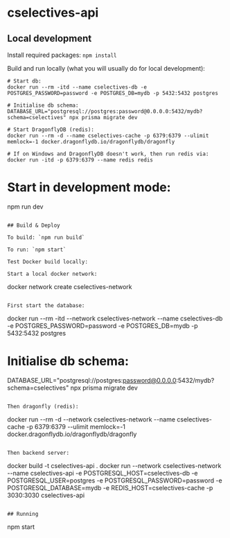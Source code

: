 # cselectives-api

## Local development

Install required packages: `npm install`

Build and run locally (what you will usually do for local development):
```
# Start db:
docker run --rm -itd --name cselectives-db -e POSTGRES_PASSWORD=password -e POSTGRES_DB=mydb -p 5432:5432 postgres

# Initialise db schema:
DATABASE_URL="postgresql://postgres:password@0.0.0.0:5432/mydb?schema=cselectives" npx prisma migrate dev

# Start DragonflyDB (redis):
docker run --rm -d --name cselectives-cache -p 6379:6379 --ulimit memlock=-1 docker.dragonflydb.io/dragonflydb/dragonfly

# If on Windows and DragonflyDB doesn't work, then run redis via:
docker run -itd -p 6379:6379 --name redis redis
```

# Start in development mode:
npm run dev
```

## Build & Deploy

To build: `npm run build`

To run: `npm start`

Test Docker build locally:

Start a local docker network:
```
docker network create cselectives-network
```

First start the database:
```
docker run --rm -itd --network cselectives-network --name cselectives-db -e POSTGRES_PASSWORD=password -e POSTGRES_DB=mydb -p 5432:5432 postgres
# Initialise db schema:
DATABASE_URL="postgresql://postgres:password@0.0.0.0:5432/mydb?schema=cselectives" npx prisma migrate dev
```

Then dragonfly (redis):
```
docker run --rm -d --network cselectives-network --name cselectives-cache -p 6379:6379 --ulimit memlock=-1 docker.dragonflydb.io/dragonflydb/dragonfly
```

Then backend server:
```
docker build -t cselectives-api .
docker run --network cselectives-network --name cselectives-api -e POSTGRESQL_HOST=cselectives-db -e POSTGRESQL_USER=postgres -e POSTGRESQL_PASSWORD=password -e POSTGRESQL_DATABASE=mydb -e REDIS_HOST=cselectives-cache -p 3030:3030 cselectives-api
```

## Running

```
npm start
```

